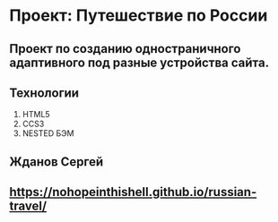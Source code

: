 # Проект: Путешествие по России

## Проект по созданию одностраничного адаптивного под разные устройства сайта.

## Технологии
1. HTML5
2. CCS3
3. NESTED БЭМ

## Жданов Сергей

## https://nohopeinthishell.github.io/russian-travel/
